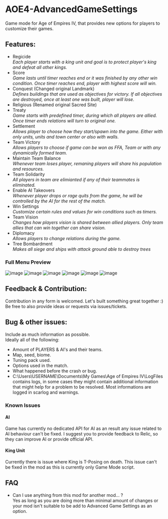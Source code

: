 # AOE4-AdvancedGameSettings
Game mode for Age of Empires IV, that provides new options for players to customize their games. 

## Features:
* Regicide  
_Each player starts with a king unit and goal is to protect player's king and defeat all other kings._
* Score  
_Game lasts until timer reaches end or it was finished by any other win condition. Once timer reaches end, player with highest score will win._
* Conquest (Changed original Landmark)   
_Defines buildings that are used as objectives for victory. If all objectives are destroyed, once at least one was built, player will lose._
* Religious (Renamed original Sacred Site)
* Treaty  
_Game starts with predefined timer, during which all players are allied. Once timer ends relations will turn to original one._
* Settlement  
_Allows player to choose how they start/spawn into the game. Either with only units, units and town center or also with walls._
* Team Victory  
_Allows players to choose if game can be won as FFA, Team or with any dynamically formed team._
* Maintain Team Balance  
_Whenever team loses player, remaning players will share his population and resources._
* Team Solidarity  
_All players in team are elimianted if any of their teammates is eliminated._
* Enable AI Takeovers  
_Whenever player drops or rage quits from the game, he will be controlled by the AI for the rest of the match._
* Win Settings  
_Customize certain rules and values for win conditions such as timers._
* Team Vision  
_Changes how players vision is shared between allied players. Only team allies that can win together can share vision._
* Diplomacy  
_Allows players to change relations during the game._
* Tree Bombardment  
_Makes all siege and ships with attack ground able to destroy trees_
### Full Menu Preview
![image](https://user-images.githubusercontent.com/37557138/167272719-32d5087c-794f-46e9-8ec1-bf674c8b62ee.png)
![image](https://user-images.githubusercontent.com/37557138/167272731-036610fb-7021-4d34-89c8-879e684a22b4.png)
![image](https://user-images.githubusercontent.com/37557138/167272736-5b8b0890-e9f8-4255-8974-08ab9d034b9b.png)
![image](https://user-images.githubusercontent.com/37557138/167272744-1819f0c3-7e43-4a2f-9c55-a9fd2ae866eb.png)
![image](https://user-images.githubusercontent.com/37557138/167272748-28b8d81a-8e43-422a-8272-42dc51289a98.png)
![image](https://user-images.githubusercontent.com/37557138/167299668-dbd44689-99ed-4f45-bf29-d9f2784c4c84.png)

## Feedback & Contribution:
Contribution in any form is welcomed. Let's built something great together :)   
Be free to also provide ideas or requests via issues/tickets.  

## Bug & other issues:    
Include as much information as possible.   
Ideally all of the following:  
- Amount of PLAYERS & AI's and their teams.
- Map, seed, biome. 
- Tuning pack used.
- Options used in the match.  
- What happened before the crash or bug.  
- C:\Users\USERNAME\Documents\My Games\Age of Empires IV\LogFiles contains logs, in some cases they might contain additional information that might help for a problem to be resolved. Most informations are logged in scarlog and warnings.  

### Known Issues

#### AI
Game has currently no dedicated API for AI as an result any issue related to AI behaviour can't be fixed.
I suggest you to provide feedback to Relic, so they can improve AI or provide official API.

#### King Unit
Currently there is issue where King is T-Posing on death. This issue can't be fixed in the mod as this is currently only Game Mode script.

## FAQ
* Can I use anything from this mod for another mod... ?  
Yes as long as you are doing more than minimal amount of changes or your mod isn't suitable to be add to Advanced Game Settings as an option.   
